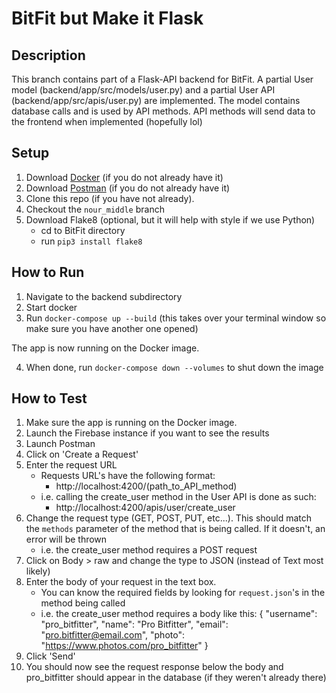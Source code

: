 # BitFit but Make it Flask

## Description
This branch contains part of a Flask-API backend for BitFit. A
partial User model (backend/app/src/models/user.py) and a partial User API
(backend/app/src/apis/user.py) are implemented. The model contains database
calls and is used by API methods. API methods will send data to the frontend
when implemented (hopefully lol)

## Setup
1. Download [Docker](https://www.docker.com/products/docker-desktop "Download Docker ") (if you do not already have it)
2. Download [Postman](https://www.postman.com/downloads/ "Download Postman") (if you do not already have it)
3. Clone this repo (if you have not already).
4. Checkout the `nour_middle` branch
5. Download Flake8 (optional, but it will help with style if we use Python)
    - cd to BitFit directory
    - run `pip3 install flake8`

## How to Run
1. Navigate to the backend subdirectory
2. Start docker
3. Run `docker-compose up --build` (this takes over your terminal window so
   make sure you have another one opened)

The app is now running on the Docker image.

4. When done, run `docker-compose down --volumes` to shut down the image

## How to Test
1. Make sure the app is running on the Docker image.
2. Launch the Firebase instance if you want to see the results
3. Launch Postman
4. Click on 'Create a Request'
5. Enter the request URL
    - Requests URL's have the following format:
        - http://localhost:4200/(path_to_API_method)
    - i.e. calling the create_user method in the User API is done as such:
        - http://localhost:4200/apis/user/create_user
6. Change the request type (GET, POST, PUT, etc...). This should match the
   `methods` parameter of the method that is being called. If it doesn't, an
   error will be thrown
    - i.e. the create_user method requires a POST request
7. Click on Body > raw and change the type to JSON (instead of Text most
   likely)
8. Enter the body of your request in the text box.
    - You can know the required fields by looking for `request.json`'s in the
      method being called
    - i.e. the create_user method requires a body like this:
        {
            "username": "pro_bitfitter",
            "name": "Pro Bitfitter",
            "email": "pro.bitfitter@email.com",
            "photo": "https://www.photos.com/pro_bitfitter"
        }
9. Click 'Send'
10. You should now see the request response below the body and pro_bitfitter
    should appear in the database (if they weren't already there)


